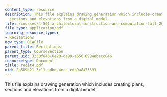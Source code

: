 ```yaml
---
content_type: resource
description: This file explains drawing generation which includes creating plans,
  sections and elevations from a digital model.
file: /courses/4-501-architectural-construction-and-computation-fall-2005/2b589b213c11adbd4eceedb9a8873393_recit4.pdf
file_type: application/pdf
learning_resource_types:
- Recitations
ocw_type: OCWFile
parent_title: Recitations
parent_type: CourseSection
parent_uid: 3250f843-6e28-da99-a650-6994ebacc046
resourcetype: Document
title: recit4.pdf
uid: 2b589b21-3c11-adbd-4ece-edb9a8873393
---
```

This file explains drawing generation which includes creating plans, sections and elevations from a digital model.

